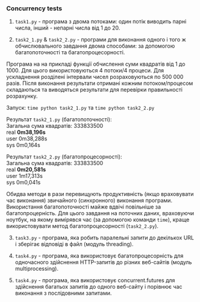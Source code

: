 ### Concurrency tests

1. `task1.py` - програма з двома потоками: один потік виводить парні числа, інший - непарні числа від 1 до 20.  


2. `task2_1.py` & `task2_2.py` - програми для виконання одного і того ж обчислювального завдання двома способами:
за допомогою багатопоточності та багатопроцесорності.  


Програма на на прикладі функції обчислення суми квадратів від 1 до 1000.
Для цього використовуються 4 потоки/4 процеси. 
Для ускладнення розділені інтервали чисел розраховуються по 500 000 разів. 
Після виконання результати отримані кожним потоком/процесом складаються та 
виводяться результати для перевірки правильності розрахунку.  

Запуск: `time python task2_1.py` та `time python task2_2.py`  

Результат `task2_1.py` (багатопоточності):  
Загальна сума квадратів: 333833500  
real    **0m38,196s**  
user    0m38,288s  
sys     0m0,164s  
  
Результат `task2_2.py` (багатопроцесорності):  
Загальна сума квадратів: 333833500  
real    **0m20,581s**  
user    1m17,313s   
sys     0m0,041s  

Обидва методи в рази перевищують продуктивність (якщо враховувати час виконання) 
звичайного (синхронного) виконання програми. Використання багатопоточності 
майже вдвічі повільніше за багатопроцерність. Для цього завдання на поточних даних, 
враховуючи ноутбук, на якому вимірявся час (за допомогою команди `time`), 
краще використовувати метод багатопроцесорності (`task2_2.py`).

3. `task3.py` - програмa, яка робить паралельні запити до декількох URL і зберігає відповіді в файл (модуль threading). 


4. `task4.py` - програма, яка використовує багатопроцесорність для одночасного здійснення HTTP-запитів до різних веб-сайтів (модуль multiprocessing). 


5. `task4.py` - програма, яка використовує concurrent.futures для здійснення багатьох запитів до одного веб-сайту і порівнює час виконання з послідовними запитами.
